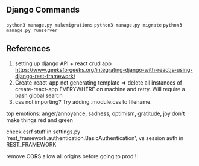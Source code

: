 ## Django Commands ##


`python3 manage.py makemigrations`
`python3 manage.py migrate`
`python3 manage.py runserver`


## References

1. setting up django API + react crud app https://www.geeksforgeeks.org/integrating-django-with-reactjs-using-django-rest-framework/
2. Create-react-app not generating template => delete all instances of create-react-app EVERYWHERE on machine and retry. Will require a bash global search
3. css not importing? Try adding .module.css to filename. 

top emotions: anger/annoyance, sadness, optimism, gratitude, joy
don't make things red and green

check csrf stuff in settings.py         'rest_framework.authentication.BasicAuthentication', vs session auth in REST_FRAMEWORK

remove CORS allow all origins before going to prod!!!